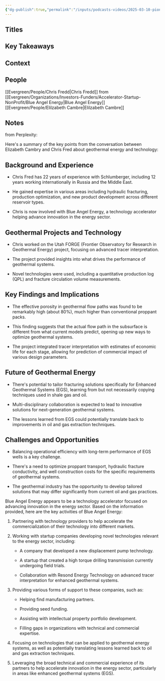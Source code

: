 ```yaml
---
{"dg-publish":true,"permalink":"/inputs/podcasts-videos/2025-03-10-pioneering-geothermal-solutions-with-chris-fredd-co-founder-of-blue-angel-energy-geothermal-unleashed/","tags":["podcast_notes"]}
---
```


## Titles


## Key Takeaways


## Context



## People
[[Evergreen/People/Chris Fredd\|Chris Fredd]]  from [[Evergreen/Organizations/Investors-Funders/Accelerator-Startup-NonProfit/Blue Angel Energy\|Blue Angel Energy]]
[[Evergreen/People/Elilzabeth Cambre\|Elilzabeth Cambre]]

## Notes
from Perplexity:

Here's a summary of the key points from the conversation between Elizabeth Cambry and Chris Fred about geothermal energy and technology:

## Background and Experience

- Chris Fred has 22 years of experience with Schlumberger, including 12 years working internationally in Russia and the Middle East.
    
- He gained expertise in various areas including hydraulic fracturing, production optimization, and new product development across different reservoir types.
    
- Chris is now involved with Blue Angel Energy, a technology accelerator helping advance innovation in the energy sector.
    

## Geothermal Projects and Technology

- Chris worked on the Utah FORGE (Frontier Observatory for Research in Geothermal Energy) project, focusing on advanced tracer interpretation.
    
- The project provided insights into what drives the performance of geothermal systems.
    
- Novel technologies were used, including a quantitative production log (QPL) and fracture circulation volume measurements.
    

## Key Findings and Implications

- The effective porosity in geothermal flow paths was found to be remarkably high (about 80%), much higher than conventional proppant packs.
    
- This finding suggests that the actual flow path in the subsurface is different from what current models predict, opening up new ways to optimize geothermal systems.
    
- The project integrated tracer interpretation with estimates of economic life for each stage, allowing for prediction of commercial impact of various design parameters.
    

## Future of Geothermal Energy

- There's potential to tailor fracturing solutions specifically for Enhanced Geothermal Systems (EGS), learning from but not necessarily copying techniques used in shale gas and oil.
    
- Multi-disciplinary collaboration is expected to lead to innovative solutions for next-generation geothermal systems.
    
- The lessons learned from EGS could potentially translate back to improvements in oil and gas extraction techniques.
    

## Challenges and Opportunities

- Balancing operational efficiency with long-term performance of EGS wells is a key challenge.
    
- There's a need to optimize proppant transport, hydraulic fracture conductivity, and well construction costs for the specific requirements of geothermal systems.
    
- The geothermal industry has the opportunity to develop tailored solutions that may differ significantly from current oil and gas practices.




Blue Angel Energy appears to be a technology accelerator focused on advancing innovation in the energy sector. Based on the information provided, here are the key activities of Blue Angel Energy:

1. Partnering with technology providers to help accelerate the commercialization of their technology into different markets.
    
2. Working with startup companies developing novel technologies relevant to the energy sector, including:
    
    - A company that developed a new displacement pump technology.
        
    - A startup that created a high torque drilling transmission currently undergoing field trials.
        
    - Collaboration with Resond Energy Technology on advanced tracer interpretation for enhanced geothermal systems.
        
3. Providing various forms of support to these companies, such as:
    
    - Helping find manufacturing partners.
        
    - Providing seed funding.
        
    - Assisting with intellectual property portfolio development.
        
    - Filling gaps in organizations with technical and commercial expertise.
        
4. Focusing on technologies that can be applied to geothermal energy systems, as well as potentially translating lessons learned back to oil and gas extraction techniques.
    
5. Leveraging the broad technical and commercial experience of its partners to help accelerate innovation in the energy sector, particularly in areas like enhanced geothermal systems (EGS).